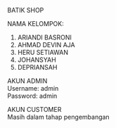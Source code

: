 BATIK SHOP  

NAMA KELOMPOK:  
1. ARIANDI BASRONI  
2. AHMAD DEVIN AJA
3. HERU SETIAWAN
4. JOHANSYAH
5. DEPRIANSAH  
  
AKUN ADMIN  
Username: admin  
Password: admin  

AKUN CUSTOMER  
Masih dalam tahap pengembangan  

